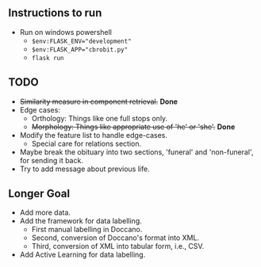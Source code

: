 ## Instructions to run
- Run on windows powershell
    - ```$env:FLASK_ENV="development"```
    - ```$env:FLASK_APP="cbrobit.py"```
    - ```flask run```

## TODO
- ~~Similarity measure in component retrieval.~~ **Done**
- Edge cases:
   - Orthology: Things like one full stops only.
   - ~~Morphology: Things like appropriate use of 'he' or 'she'.~~ **Done**
- Modify the feature list to handle edge-cases.
   - Special care for relations section.
- Maybe break the obituary into two sections, 'funeral' and 'non-funeral', for sending it back.
- Try to add message about previous life.

## Longer Goal
- Add more data.
- Add the framework for data labelling.
   - First manual labelling in Doccano.
   - Second, conversion of Doccano's format into XML.
   - Third, conversion of XML into tabular form, i.e., CSV.
- Add Active Learning for data labelling.

<!-- ## Directory Tree
```
+-- app (flask sevice)
   +-- messages (CBR/Lazy learning part)
      +-- data (Case-Base)
         +-- 101_funeral_component.csv 
         +-- 101_personal_component.csv 
         +-- 101_relations_component.csv 
         +-- 101_single_component.csv 
      +-- __init__.py
      +-- funeral.py
      +-- main.py
      +-- personal_info.py
      +-- relations.py
      +-- single_comp.py
   +-- templates (HTML templates)
         +-- index.html
   +-- __init__.py
   +-- routes.py (flask routes)
+-- cbrobit.py (main flask file)
+-- LICENSE
+-- README.md
``` -->
<!-- ```
|--- cbrservice
|   |--- app 
|       |--- messages 
|           |--- data 
|               |--- 101_funeral_component.csv 
|               |--- 101_personal_component.csv 
|               |--- 101_relations_component.csv 
|               |--- 101_single_component.csv 
|           |--- __init__.py
|           |--- funeral.py
|           |--- main.py
|           |--- personal_info.py
|           |--- relations.py
|           |--- single_comp.py
|       |--- templates 
|               |--- index.html
|       |--- __init__.py
|       |--- routes.py 
|   |--- cbrobit.py
|--- LICENSE
|--- README.md
``` -->
